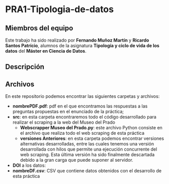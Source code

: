 # PRA1-Tipologia-de-datos

## Miembros del equipo

Este trabajo ha sido realizado por **Fernando Muñoz Martín** y **Ricardo Santos Patrício**, alumnos de la asignatura **Tipología y ciclo de vida de los datos** del **Máster en Ciencia de Datos**.

## Descripción

## Archivos

En este repositorio podemos encontrar las siguientes carpetas y archivos:

- **nombrePDF.pdf**: pdf en el que encontramos las respuestas a las preguntas propuestas en el enunciado de la práctica;
- **src**: en esta carpeta encontraremos todo el código desarrollado para realizar el scraping a la web del Museo del Prado
  - **Webscrapper Museo del Prado.py**: este archivo Python consiste en el archivo que realiza todo el web scraping de esta práctica
  - **versiones Anteriores**: en esta carpeta podemos encontrar versiones alternativas desarrolladas, entre las cuales tenemos una versión desarrollada con hilos que permite una ejecución concurrente del web scraping. Esta última versión ha sido finalmente descartada debido a la gran carga que puede suponer al servidor.
- **DOI** a los datos:
- **nombreDF.csv**: CSV que contiene datos obtenidos con el desarrollo de esta práctica
